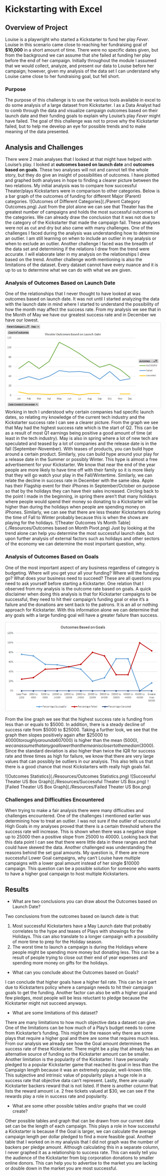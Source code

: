 # Kickstarting with Excel

## Overview of Project
Louise is a playwright who started a Kickstarter to fund her play _Fever_. Louise in this scenario came close to reaching her fundraising goal of **$10,000** in a short amount of time. There were no specific dates given, but from the background we can assume that she failed at funding her play before the end of her campaign. Initially throughout the module I assumed that we would collect, analyze, and present our data to Louise before her campaign; however, given my analysis of the data set I can understand why Louise came close to her fundraising goal, but fell short.   

### Purpose
The purpose of this challenge is to use the various tools available in excel to do some analysis of a large dataset from Kickstarter. I as a Data Analyst had to comb through the data and visualize campaign outcomes based on their launch date and their funding goals to explain why Louise’s play _Fever_ might have failed. The goal of this challenge was not to prove why the Kickstarter failed, but to help me develop an eye for possible trends and to make meaning of the data presented.   
## Analysis and Challenges
There were 2 main analyses that I looked at that might have helped with Louise’s play. I looked at **outcomes based on launch date** and **outcomes based on goals**. These two analyses will not and cannot tell the whole story, but they do give an insight of possibilities of outcomes. I have plotted and graphed both analyses in hope to finding a clearer picture between the two relations. My initial analysis was to compare how successful Theater/plays Kickstarters were in comparison to other categories. Below is a bar graph of the outcomes of funding for different Major (Parent) categories. 
![Outcomes of Different Categories](./Parent Category Outcomes.png)
Just from the plot alone we can see that Theater has the greatest number of campaigns and holds the most successful outcomes of the categories. We can already draw the conclusion that it was not due to the category of the Kickstarter that made the campaign fail. These analyses were not as cut and dry but also came with many challenges. One of the challenges I faced during the analysis was understanding how to determine an outlier. I am still learning on when to include an outlier in my analysis or when to exclude an outlier. Another challenge I faced was the breadth of the data set and determining if the relations I drew from the trend were accurate. I will elaborate later in my analysis on the relationships I drew based on the trend. Another challenge worth mentioning is also the limitations of the dataset. Every dataset cannot have every nuance and it is up to us to determine what we can do with what we are given. 
### Analysis of Outcomes Based on Launch Date
One of the relationships that I never thought to have looked at was outcomes based on launch date. It was not until I started analyzing the data with the launch date in mind where I started to understand the possibility of how the month may affect the success rate. From my analysis we see that in the Month of May we have our greatest success rate and in December we have our lowest. 
![Theater Outcomes Vs Month](./Resources/Theater_Outcomes_vs_Launch.png)
Working in tech I understood why certain companies had specific launch dates, so relating my knowledge of the current tech industry and the Kickstarter success rate I can see a clearer picture. From the graph we see that May had the highest success rate which is the start of Q2. This can be as a result of most Q1 earnings being positive a good amount of time (at least in the tech industry). May is also in spring where a lot of new tech are speculated and teased by a lot of companies and the release date is in the fall (September-November). With teases of products, you can build hype around a certain product. Similarly, you can build hype around your play for a release date in the Summer or possibly Winter. This hype is almost a free advertisement for your Kickstarter. We know that near the end of the year people are more likely to have time off with their family so it is more likely that they will go watch your play in the Fall/Wintertime. Similarly, we can relate the decline in success rate in December with the same idea. Apple has their Flagship event for their iPhones in September/October on purpose so that by the holidays they can have their sales increased. Circling back to the point I made in the beginning, in spring there aren’t that many holidays where people would spend their money so donating to a Kickstarter will be higher than during the holidays when people are spending money on iPhones. Similarly, we can see that there are less theater Kickstarters during the time of Fall to Winter probably because this is when the shows are playing for the holidays. 
 ![Theater Outcomes Vs Month Table](./Resources/Outcomes based on Month Pivot.png)
Just by looking at the trend alone can help you determine the most successful launch date, but upon further analysis of external factors such as holidays and other sectors of the economy we can determine the most important question, why. 
### Analysis of Outcomes Based on Goals
One of the most important aspect of any business regardless of category is budgeting. Where will you get your all your funding? Where will the funding go? What does your business need to succeed? These are all questions you need to ask yourself before starting a Kickstarter. One relation that I observed from my analysis is the outcome rate based on goals. A quick disclaimer when doing this analysis is that for Kickstarter campaigns to be successful, they need to hit their campaign’s funding goal or else it’s a failure and the donations are sent back to the patrons. It is an all or nothing approach for Kickstarter. With this information alone we can determine that any goals with a large funding goal will have a greater failure than success. 

![Outcomes Vs Goals](./Resources/Outcomes_vs_goals.png)

From the line graph we see that the highest success rate is funding from less than or equals to $5000. In addition, there is a steady decline of success rate from $5000 to $25000. Taking a further look, we see that the graph then slopes positively again after $25000 to $40000 to roughly around a 60% success rate. This can be due to outliers and or external factors that we do not account for that I will address in the challenges and difficulties encountered section. From the Descriptive Statistics sheet in my excel submitted we can see that the Mean successful lies within the 3rd Quartile, so the data follows similar distribution in each subset. We also see that the standard deviation ($7000) is higher than the mean ($5000), we can assume that any goal lower than the mean is closer to the median ($3000). Since the standard deviation is also higher than twice the IQR for success rate and three times as high for failure, we know that there are very large values that can possibly be outliers in our analysis. This also tells us that there is a good chance that most Kickstarters with really high goals fail.   


![Outcomes Statistics](./Resources/Outcomes Statistics.png)
![Successful Theater US Box Graph](./Resources/Successful Theater US Box.png)
![Failed Theater US Box Graph](./Resources/Failed Theater US Box.png)


### Challenges and Difficulties Encountered
When trying to make a fair analysis there were many difficulties and challenges encountered. One of the challenges I mentioned earlier was determining how to treat an outlier. I was not sure if the outlier of successful High Goals in my analyses proved that there is a certain threshold where the success rate will increase. This is shown when there was a negative slope up to 25000 then a positive slope from 25000 to 40000. Looking back that this data point I can see that there were little data in these ranges and that could have skewed the data. Another challenged was understanding the reasons behind the set goal amounts. My question is, if there are more successful Lower Goal campaigns, why can’t Louise have multiple campaigns with a lower goal amount instead of her single $10000 campaign. This question can be a possible solution for someone who wants to have a higher goal campaign to host multiple Kickstarters. 

## Results

- What are two conclusions you can draw about the Outcomes based on Launch Date?
 
Two conclusions from the outcomes based on launch date is that:
1.	Most successful Kickstarters have a May Launch date that probably correlates to the hype and teases of Plays with showings for the Holidays. This can also translate to a longer campaign with a possibility of more time to prep for the Holiday season.
2.	The worst time to launch a campaign is during the Holidays where people might be spending more money but donating less. This can be a result of people trying to close out their end of year expenses and spending more money on gifts for the holidays.     
- What can you conclude about the Outcomes based on Goals?
 
I can conclude that higher goals have a higher fail rate. This can be in part due to Kickstarters policy where a campaign needs to hit their campaign goals to get the funding. Another factor can also be with a higher goal and few pledges, most people will be less reluctant to pledge because the Kickstarter might not succeed anyways.  
- What are some limitations of this dataset?
 
There are many limitations to how much objective data a dataset can give. One of the limitations can be how much of a Play’s budget needs to come from Kickstarter’s funding. This might be the reason why there are some plays that require a higher goal and there are some that requires much less. From our analysis we already see how the Goal amount determines the success rate of these Kickstarter. There might be a play that already has an alternative source of funding so the Kickstarter amount can be smaller. Another limitation is the popularity of the Kickstarter. I have personally pledged to a popular Kickstarter game that reached its goal in less than the Campaign length because it was an extremely popular, well-known title. This subjective and intrinsic value of popularity plays a huge role in a success rate that objective data can’t represent. Lastly, there are usually Kickstarter backers reward that is not listed. If there is another column that lists the reward amount i.e. 2 free tickets valued at $30, we can see if the rewards play a role in success rate and popularity.   

- What are some other possible tables and/or graphs that we could create?
 
Other possible tables and graph that can be drawn from our current data set can be the length of each campaign. This plays a role in how successful a Kickstarter is because if the Goal is larger, we can calculate the average campaign length per dollar pledged to find a more feasible goal. Another table that I worked on in my analysis that I did not graph was the number of backers per pledge amount. Although calculating this in a separate column, I never graphed it as a relationship to success rate. This can easily tell you the audience of the Kickstarter from big corporation donations to smaller online donors. This can help you to advertise to the market you are lacking or double down in the market you are most successful. 
